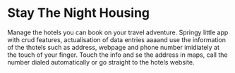 # Stay The Night Housing


Manage the hotels you can book on your travel adventure. Springy little app with crud features, actualisation of data entries
aaaand use the information of the thotels such as address, webpage and phone number imidiately at the touch of your finger. 
Touch the info and se the address in maps, call the number dialed automatically or go straight to the hotels website.
